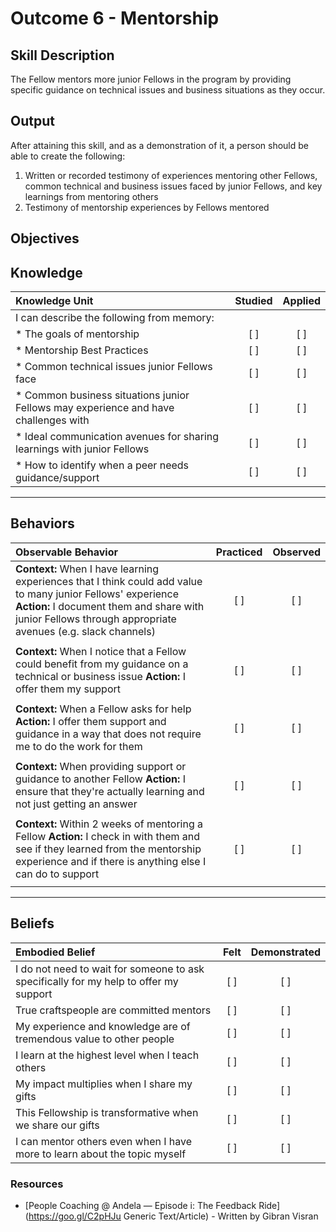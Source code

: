# Outcome 6 - Mentorship

**Skill Description**
----------
The Fellow mentors more junior Fellows in the program by providing specific guidance on technical issues and business situations as they occur.

**Output**
----------
After attaining this skill, and as a demonstration of it, a person should be able to create the following:

1. Written or recorded testimony of experiences mentoring other Fellows, common technical and business issues faced by junior Fellows, and key learnings from mentoring others
2. Testimony of mentorship experiences by Fellows mentored


**Objectives**
----------
## **Knowledge**


| Knowledge Unit   |      Studied      | Applied |
|:-------------|:------------------:|:--------:|
| I can describe the following from memory: | | |
| * The goals of mentorship | [ ] | [ ]  |
| * Mentorship Best Practices | [ ] | [ ] |
| * Common technical issues junior Fellows face | [ ] | [ ] |
| * Common business situations junior Fellows may experience and have challenges with | [ ] | [ ] |
| * Ideal communication avenues for sharing learnings with junior Fellows | [ ] | [ ] |
| * How to identify when a peer needs guidance/support | [ ] | [ ] |


----------


## **Behaviors**

| Observable Behavior   |      Practiced      | Observed |
|:-------------|:------------------:|:--------:|
| **Context:** When I have learning experiences that I think could add value to many junior Fellows' experience **Action:** I document them and share with junior Fellows through appropriate avenues (e.g. slack channels) | [ ] | [ ] |
| | | |
| **Context:** When I notice that a Fellow could benefit from my guidance on a technical or business issue **Action:** I offer them my support | [ ] | [ ] |
| | | |
| **Context:** When a Fellow asks for help **Action:** I offer them support and guidance in a way that does not require me to do the work for them | [ ] | [ ] |
| | | |
| **Context:** When providing support or guidance to another Fellow **Action:** I ensure that they're actually learning and not just getting an answer | [ ] | [ ] |
| | | |
| **Context:** Within 2 weeks of mentoring a Fellow **Action:** I check in with them and see if they learned from the mentorship experience and if there is anything else I can do to support | [ ] | [ ] |
| | | |


----------


## **Beliefs**


| Embodied Belief   |      Felt      | Demonstrated |
|:-------------|:------------------:|:--------:|
| I do not need to wait for someone to ask specifically for my help to offer my support | [ ] | [ ] |
| True craftspeople are committed mentors | [ ] | [ ] |
| My experience and knowledge are of tremendous value to other people | [ ] | [ ] |
| I learn at the highest level when I teach others | [ ] | [ ] |
| My impact multiplies when I share my gifts | [ ] | [ ] |
| This Fellowship is transformative when we share our gifts | [ ] | [ ] |
| I can mentor others even when I have more to learn about the topic myself | [ ] | [ ] |


### Resources

- [People Coaching @ Andela — Episode i: The Feedback Ride](https://goo.gl/C2pHJu	Generic	Text/Article) - Written by Gibran Visran 																		


